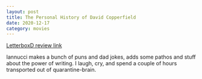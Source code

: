 ```yaml
---
layout: post
title: The Personal History of David Copperfield
date: 2020-12-17
category: movies
---
```

 
[LetterboxD review link](https://letterboxd.com/samarthbhaskar/film/the-personal-history-of-david-copperfield/)

Iannucci makes a bunch of puns and dad jokes, adds some pathos and stuff about the power of writing. I laugh, cry, and spend a couple of hours transported out of quarantine-brain.